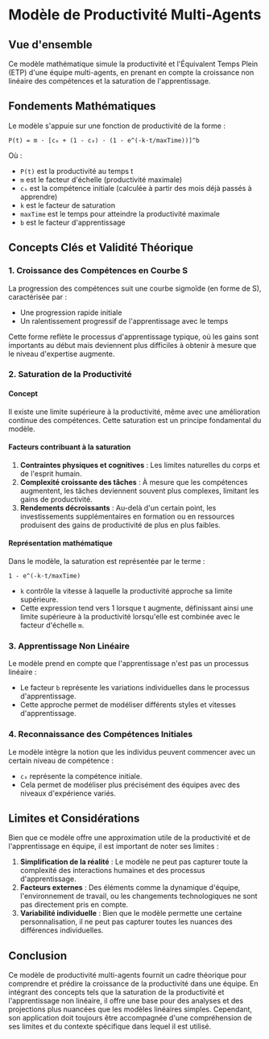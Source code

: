 # Modèle de Productivité Multi-Agents

## Vue d'ensemble

Ce modèle mathématique simule la productivité et l'Équivalent Temps Plein (ETP) d'une équipe multi-agents, en prenant en compte la croissance non linéaire des compétences et la saturation de l'apprentissage.

## Fondements Mathématiques

Le modèle s'appuie sur une fonction de productivité de la forme :

```
P(t) = m · [c₀ + (1 - c₀) · (1 - e^(-k·t/maxTime))]^b
```

Où :
- `P(t)` est la productivité au temps t
- `m` est le facteur d'échelle (productivité maximale)
- `c₀` est la compétence initiale (calculée à partir des mois déjà passés à apprendre)
- `k` est le facteur de saturation
- `maxTime` est le temps pour atteindre la productivité maximale
- `b` est le facteur d'apprentissage

## Concepts Clés et Validité Théorique

### 1. Croissance des Compétences en Courbe S

La progression des compétences suit une courbe sigmoïde (en forme de S), caractérisée par :
- Une progression rapide initiale
- Un ralentissement progressif de l'apprentissage avec le temps

Cette forme reflète le processus d'apprentissage typique, où les gains sont importants au début mais deviennent plus difficiles à obtenir à mesure que le niveau d'expertise augmente.

### 2. Saturation de la Productivité

#### Concept
Il existe une limite supérieure à la productivité, même avec une amélioration continue des compétences. Cette saturation est un principe fondamental du modèle.

#### Facteurs contribuant à la saturation
1. **Contraintes physiques et cognitives** : Les limites naturelles du corps et de l'esprit humain.
2. **Complexité croissante des tâches** : À mesure que les compétences augmentent, les tâches deviennent souvent plus complexes, limitant les gains de productivité.
3. **Rendements décroissants** : Au-delà d'un certain point, les investissements supplémentaires en formation ou en ressources produisent des gains de productivité de plus en plus faibles.

#### Représentation mathématique
Dans le modèle, la saturation est représentée par le terme :

```
1 - e^(-k·t/maxTime)
```

- `k` contrôle la vitesse à laquelle la productivité approche sa limite supérieure.
- Cette expression tend vers 1 lorsque t augmente, définissant ainsi une limite supérieure à la productivité lorsqu'elle est combinée avec le facteur d'échelle `m`.

### 3. Apprentissage Non Linéaire

Le modèle prend en compte que l'apprentissage n'est pas un processus linéaire :
- Le facteur `b` représente les variations individuelles dans le processus d'apprentissage.
- Cette approche permet de modéliser différents styles et vitesses d'apprentissage.

### 4. Reconnaissance des Compétences Initiales

Le modèle intègre la notion que les individus peuvent commencer avec un certain niveau de compétence :
- `c₀` représente la compétence initiale.
- Cela permet de modéliser plus précisément des équipes avec des niveaux d'expérience variés.

## Limites et Considérations

Bien que ce modèle offre une approximation utile de la productivité et de l'apprentissage en équipe, il est important de noter ses limites :

1. **Simplification de la réalité** : Le modèle ne peut pas capturer toute la complexité des interactions humaines et des processus d'apprentissage.
2. **Facteurs externes** : Des éléments comme la dynamique d'équipe, l'environnement de travail, ou les changements technologiques ne sont pas directement pris en compte.
3. **Variabilité individuelle** : Bien que le modèle permette une certaine personnalisation, il ne peut pas capturer toutes les nuances des différences individuelles.

## Conclusion

Ce modèle de productivité multi-agents fournit un cadre théorique pour comprendre et prédire la croissance de la productivité dans une équipe. En intégrant des concepts tels que la saturation de la productivité et l'apprentissage non linéaire, il offre une base pour des analyses et des projections plus nuancées que les modèles linéaires simples. Cependant, son application doit toujours être accompagnée d'une compréhension de ses limites et du contexte spécifique dans lequel il est utilisé.
